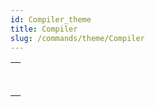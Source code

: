 ```yaml
---
id: Compiler_theme
title: Compiler
slug: /commands/theme/Compiler
---
```



||
|---|
|[<!-- INCLUDE #_command_.Compile project.Syntax -->](../../commands-legacy/compile-project.md)<br/>|
|[<!-- INCLUDE #_command_.IDLE.Syntax -->](../../commands-legacy/idle.md)<br/>|
